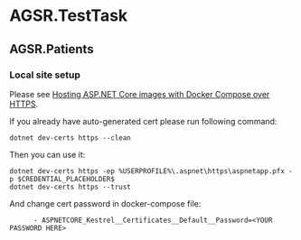# AGSR.TestTask

## AGSR.Patients

### Local site setup

Please see [Hosting ASP.NET Core images with Docker Compose over HTTPS](https://learn.microsoft.com/en-us/aspnet/core/security/docker-compose-https?view=aspnetcore-8.0).

If you already have auto-generated cert please run following command:

```dotnet dev-certs https --clean```

Then you can use it:

```
dotnet dev-certs https -ep %USERPROFILE%\.aspnet\https\aspnetapp.pfx -p $CREDENTIAL_PLACEHOLDER$
dotnet dev-certs https --trust
```

And change cert password in docker-compose file:

```
      - ASPNETCORE_Kestrel__Certificates__Default__Password=<YOUR PASSWORD HERE>
```